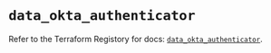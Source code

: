 # `data_okta_authenticator`

Refer to the Terraform Registory for docs: [`data_okta_authenticator`](https://registry.terraform.io/providers/okta/okta/4.6.3/docs/data-sources/authenticator).
